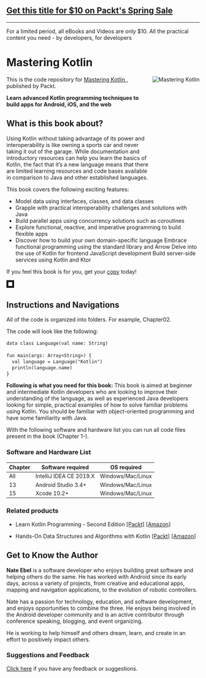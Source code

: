 ## [Get this title for $10 on Packt's Spring Sale](https://www.packt.com/B13698?utm_source=github&utm_medium=packt-github-repo&utm_campaign=spring_10_dollar_2022)
-----
For a limited period, all eBooks and Videos are only $10. All the practical content you need \- by developers, for developers

# Mastering Kotlin 

<a href="https://www.packtpub.com/application-development/mastering-kotlin?utm_source=github&utm_medium=repository&utm_campaign=9781838555726"><img src="https://www.packtpub.com/media/catalog/product/cache/e4d64343b1bc593f1c5348fe05efa4a6/c/o/cover_b13698.png" alt="Mastering Kotlin " height="256px" align="right"></a>

This is the code repository for [Mastering Kotlin ](https://www.packtpub.com/application-development/mastering-kotlin?utm_source=github&utm_medium=repository&utm_campaign=9781838555726), published by Packt.

**Learn advanced Kotlin programming techniques to build apps for Android, iOS, and the web**

## What is this book about?
Using Kotlin without taking advantage of its power and interoperability is like owning a sports car and never taking it out of the garage. While documentation and introductory resources can help you learn the basics of Kotlin, the fact that it’s a new language means that there are limited learning resources and code bases available in comparison to Java and other established languages.


This book covers the following exciting features:
* Model data using interfaces, classes, and data classes 
* Grapple with practical interoperability challenges and solutions with Java 
* Build parallel apps using concurrency solutions such as coroutines 
* Explore functional, reactive, and imperative programming to build flexible apps 
* Discover how to build your own domain-specific language 
Embrace functional programming using the standard library and Arrow 
Delve into the use of Kotlin for frontend JavaScript development 
Build server-side services using Kotlin and Ktor

If you feel this book is for you, get your [copy](https://www.amazon.com/dp/1838555722) today!

<a href="https://www.packtpub.com/?utm_source=github&utm_medium=banner&utm_campaign=GitHubBanner"><img src="https://raw.githubusercontent.com/PacktPublishing/GitHub/master/GitHub.png" 
alt="https://www.packtpub.com/" border="5" /></a>

## Instructions and Navigations
All of the code is organized into folders. For example, Chapter02.

The code will look like the following:
```
data class Language(val name: String)

fun main(args: Array<String>) {
  val language = Language("Kotlin")
  println(language.name)
}
```

**Following is what you need for this book:**
This book is aimed at beginner and intermediate Kotlin developers who are looking to improve their understanding of the language, as well as experienced Java developers looking for simple, practical examples of how to solve familiar problems using Kotlin. You should be familiar with object-oriented programming and have some familiarity with Java.

With the following software and hardware list you can run all code files present in the book (Chapter 1-).
### Software and Hardware List
| Chapter | Software required | OS required |
| -------- | ------------------------------------ | ----------------------------------- |
| All | IntelliJ IDEA CE 2019.X | Windows/Mac/Linux |
| 13 | Android Studio 3.4+ | Windows/Mac/Linux |
| 15 | Xcode 10.2+ | Windows/Mac/Linux |

### Related products
* Learn Kotlin Programming - Second Edition  [[Packt]](https://www.packtpub.com/application-development/learn-kotlin-programming-second-edition?utm_source=github&utm_medium=repository&utm_campaign=9781789802351) [[Amazon]](https://www.amazon.com/dp/B07SL9G83R)

* Hands-On Data Structures and Algorithms with Kotlin  [[Packt]](https://www.packtpub.com/application-development/hands-data-structures-and-algorithms-kotlin?utm_source=github&utm_medium=repository&utm_campaign=9781788994019) [[Amazon]](https://www.amazon.com/dp/B07DTG2629)

## Get to Know the Author
**Nate Ebel**
is a software developer who enjoys building great software and helping others do the same. He has worked with Android since its early days, across a variety of projects, from creative and educational apps, mapping and navigation applications, to the evolution of robotic controllers.

Nate has a passion for technology, education, and software development, and enjoys opportunities to combine the three. He enjoys being involved in the Android developer community and is an active contributor through conference speaking, blogging, and event organizing.

He is working to help himself and others dream, learn, and create in an effort to positively impact others.

### Suggestions and Feedback
[Click here](https://docs.google.com/forms/d/e/1FAIpQLSdy7dATC6QmEL81FIUuymZ0Wy9vH1jHkvpY57OiMeKGqib_Ow/viewform) if you have any feedback or suggestions.



